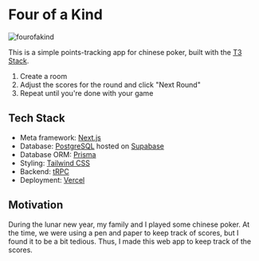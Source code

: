 # Four of a Kind
![fourofakind](https://user-images.githubusercontent.com/38955962/224550266-965ae0bc-03dd-4be9-b341-9d1b7a377b03.png)

This is a simple points-tracking app for chinese poker, built with the [T3 Stack](https://create.t3.gg/).

1. Create a room
2. Adjust the scores for the round and click "Next Round"
3. Repeat until you're done with your game
## Tech Stack

- Meta framework: [Next.js](https://nextjs.org)
- Database: [PostgreSQL](https://postgresql.org) hosted on [Supabase](https://supabase.com/)
- Database ORM: [Prisma](https://prisma.io)
- Styling: [Tailwind CSS](https://tailwindcss.com)
- Backend: [tRPC](https://trpc.io)
- Deployment: [Vercel](https://vercel.com)

## Motivation

During the lunar new year, my family and I played some chinese poker. At the time, we were using a pen and paper to keep track of scores, but I found it to be a bit tedious. Thus, I made this web app to keep track of the scores.